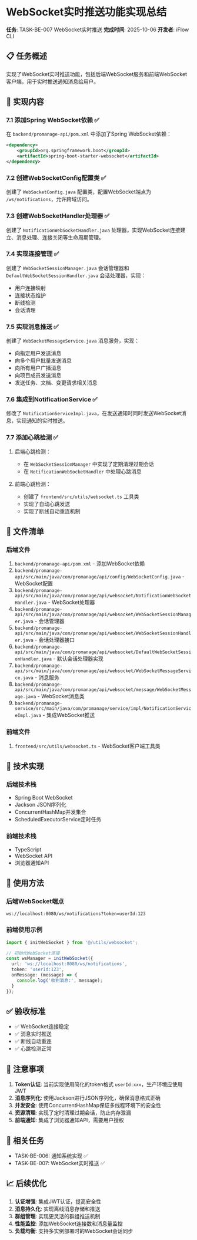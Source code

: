 # WebSocket实时推送功能实现总结

**任务**: TASK-BE-007 WebSocket实时推送
**完成时间**: 2025-10-06
**开发者**: iFlow CLI

## 📋 任务概述

实现了WebSocket实时推送功能，包括后端WebSocket服务和前端WebSocket客户端，用于实时推送通知消息给用户。

## 🎯 实现内容

### 7.1 添加Spring WebSocket依赖 ✅
在 `backend/promanage-api/pom.xml` 中添加了Spring WebSocket依赖：
```xml
<dependency>
    <groupId>org.springframework.boot</groupId>
    <artifactId>spring-boot-starter-websocket</artifactId>
</dependency>
```

### 7.2 创建WebSocketConfig配置类 ✅
创建了 `WebSocketConfig.java` 配置类，配置WebSocket端点为 `/ws/notifications`，允许跨域访问。

### 7.3 创建WebSocketHandler处理器 ✅
创建了 `NotificationWebSocketHandler.java` 处理器，实现WebSocket连接建立、消息处理、连接关闭等生命周期管理。

### 7.4 实现连接管理 ✅
创建了 `WebSocketSessionManager.java` 会话管理器和 `DefaultWebSocketSessionHandler.java` 会话处理器，实现：
- 用户连接映射
- 连接状态维护
- 断线检测
- 会话清理

### 7.5 实现消息推送 ✅
创建了 `WebSocketMessageService.java` 消息服务，实现：
- 向指定用户发送消息
- 向多个用户批量发送消息
- 向所有用户广播消息
- 向项目成员发送消息
- 发送任务、文档、变更请求相关消息

### 7.6 集成到NotificationService ✅
修改了 `NotificationServiceImpl.java`，在发送通知时同时发送WebSocket消息，实现通知的实时推送。

### 7.7 添加心跳检测 ✅
1. 后端心跳检测：
   - 在 `WebSocketSessionManager` 中实现了定期清理过期会话
   - 在 `NotificationWebSocketHandler` 中处理心跳消息

2. 前端心跳检测：
   - 创建了 `frontend/src/utils/websocket.ts` 工具类
   - 实现了自动心跳发送
   - 实现了断线自动重连机制

## 📁 文件清单

### 后端文件
1. `backend/promanage-api/pom.xml` - 添加WebSocket依赖
2. `backend/promanage-api/src/main/java/com/promanage/api/config/WebSocketConfig.java` - WebSocket配置
3. `backend/promanage-api/src/main/java/com/promanage/api/websocket/NotificationWebSocketHandler.java` - WebSocket处理器
4. `backend/promanage-api/src/main/java/com/promanage/api/websocket/WebSocketSessionManager.java` - 会话管理器
5. `backend/promanage-api/src/main/java/com/promanage/api/websocket/WebSocketSessionHandler.java` - 会话处理器接口
6. `backend/promanage-api/src/main/java/com/promanage/api/websocket/DefaultWebSocketSessionHandler.java` - 默认会话处理器实现
7. `backend/promanage-api/src/main/java/com/promanage/api/websocket/WebSocketMessageService.java` - 消息服务
8. `backend/promanage-api/src/main/java/com/promanage/api/websocket/message/WebSocketMessage.java` - WebSocket消息类
9. `backend/promanage-service/src/main/java/com/promanage/service/impl/NotificationServiceImpl.java` - 集成WebSocket推送

### 前端文件
1. `frontend/src/utils/websocket.ts` - WebSocket客户端工具类

## 🔧 技术实现

### 后端技术栈
- Spring Boot WebSocket
- Jackson JSON序列化
- ConcurrentHashMap并发集合
- ScheduledExecutorService定时任务

### 前端技术栈
- TypeScript
- WebSocket API
- 浏览器通知API

## 🚀 使用方法

### 后端WebSocket端点
```
ws://localhost:8080/ws/notifications?token=userId:123
```

### 前端使用示例
```typescript
import { initWebSocket } from '@/utils/websocket';

// 初始化WebSocket连接
const wsManager = initWebSocket({
  url: 'ws://localhost:8080/ws/notifications',
  token: 'userId:123',
  onMessage: (message) => {
    console.log('收到消息:', message);
  }
});
```

## ✅ 验收标准

- ✅ WebSocket连接稳定
- ✅ 消息实时推送
- ✅ 断线自动重连
- ✅ 心跳检测正常

## 📝 注意事项

1. **Token认证**: 当前实现使用简化的token格式 `userId:xxx`，生产环境应使用JWT
2. **消息序列化**: 使用Jackson进行JSON序列化，确保消息格式正确
3. **并发安全**: 使用ConcurrentHashMap保证多线程环境下的安全性
4. **资源清理**: 实现了定时清理过期会话，防止内存泄漏
5. **前端通知**: 集成了浏览器通知API，需要用户授权

## 🔗 相关任务

- TASK-BE-006: 通知系统实现 ✅
- TASK-BE-007: WebSocket实时推送 ✅

## 📈 后续优化

1. **认证增强**: 集成JWT认证，提高安全性
2. **消息持久化**: 实现离线消息存储和推送
3. **群组管理**: 实现更灵活的群组推送机制
4. **性能监控**: 添加WebSocket连接数和消息量监控
5. **负载均衡**: 支持多实例部署时的WebSocket会话同步